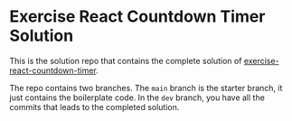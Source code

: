 # Exercise React Countdown Timer Solution

This is the solution repo that contains the complete solution of [exercise-react-countdown-timer](https://github.com/Lexicon-Frontend-2024/exercise-react-countdown-timer).

The repo contains two branches. The `main` branch is the starter branch, it just contains the boilerplate code. In the `dev` branch, you have all the commits that leads to the completed solution.
